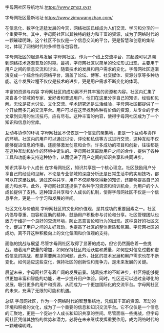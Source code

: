 字母网社区导航地址:https://www.zmxz.xyz/

字母网社区最新地址:https://www.zimuwangzhan.com/


在信息化、数字化迅猛发展的今天，网络社区已经成为人们交流、学习和分享的一个重要平台。其中，字母网社区以其独特的魅力和丰富的资源，成为了网络时代的一颗璀璨明珠。这个社区不仅仅是一个信息交流的平台，更是智慧和创意的集结地，体现了网络时代的多样性与包容性。

字母网社区的起源与发展
字母网社区，作为一个线上交流平台，其起源可以追溯到网络技术逐渐普及的时期。最初，字母网社区以简单的论坛形式出现，主要用于用户之间的信息交流和讨论。随着技术的发展和用户需求的变化，字母网社区逐渐演变成一个综合性的网络平台，涵盖了论坛、博客、社交媒体、资源分享等多种功能。这个发展过程不仅仅是技术的进步，更是用户需求不断变化的体现。

丰富的资源与内容
字母网社区的成功离不开其丰富的资源和内容。社区内汇集了来自各个领域的专家、爱好者和普通用户，他们在这里分享自己的知识、经验和见解。无论是技术讨论、文化交流、学术研究还是生活经验，字母网社区都提供了一个开放而多元的交流平台。用户可以在这里找到各种有价值的资源，从专业的学术文章到实用的生活技巧，应有尽有。这种丰富的内容，使得字母网社区成为了一个知识和信息的宝库。

互动与协作的环境
字母网社区不仅仅是一个信息的聚集地，更是一个互动与协作的环境。社区内的用户可以通过讨论、评论和私信等方式进行交流，这种互动不仅能够促进信息的传播，还能够激发创意和合作。许多成功的项目和创新，往往都是在这种互动和协作的环境中诞生的。字母网社区鼓励用户之间的合作，提供了各种工具和功能来支持这种协作，从而促进了用户之间的知识共享和共同进步。

知识共享与个人成长
在字母网社区，知识共享是一个核心理念。社区鼓励用户分享自己的经验和见解，不论是专业领域的深度分析还是日常生活中的实用技巧，都可以在这里找到。通过这种共享，用户不仅能够获得新的知识，还能够提高自己的能力和水平。此外，字母网社区还提供了各种学习资源和培训机会，为用户的个人成长提供了支持。这种知识共享和个人成长的机制，使得字母网社区不仅是一个信息平台，更是一个学习和发展的空间。

社区文化与价值观
字母网社区的文化和价值观，是其成功的重要因素之一。社区内倡导尊重、包容和互助的精神，鼓励用户积极参与讨论和分享。社区管理团队也致力于维护一个良好的交流环境，防止恶意言论和行为的出现。这种良好的社区文化，促进了用户之间的友好互动，也提高了社区的整体素质和氛围。字母网社区的成功，离不开这种积极向上的文化氛围和价值观的支持。

面临的挑战与展望
尽管字母网社区取得了显著的成功，但它仍然面临着一些挑战。随着用户数量的增加，如何保持社区的活跃度和质量，如何应对信息过载和虚假信息的挑战，都是需要解决的问题。此外，社区的技术发展和用户需求也在不断变化，如何适应这些变化，保持社区的创新性和竞争力，是未来发展的关键。

展望未来，字母网社区有着广阔的发展前景。随着技术的不断进步，社区将能够提供更加丰富和智能的功能，进一步提升用户体验。同时，社区还可以通过全球化的发展，吸引更多的用户和资源，从而成为一个更加国际化的交流平台。字母网社区的未来，充满了无限的可能和机遇。

总结
字母网社区，作为一个网络时代的智慧集结地，凭借其丰富的资源、互动的环境和积极的文化，成为了一个重要的信息和知识交流平台。它不仅仅是一个信息的汇聚地，更是一个促进个人成长和知识共享的空间。尽管面临一些挑战，但字母网社区凭借其独特的优势和潜力，必将在未来继续发挥重要作用，成为网络时代的一颗璀璨明珠。






